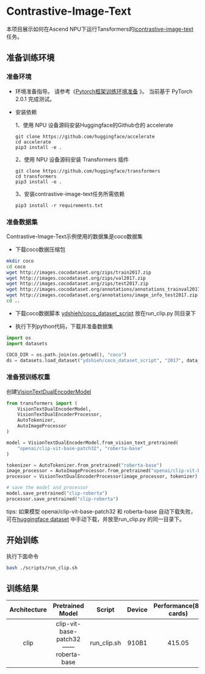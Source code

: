 # Contrastive-Image-Text

本项目展示如何在Ascend NPU下运行Tansformers的[icontrastive-image-text](https://github.com/huggingface/transformers/tree/main/examples/pytorch/contrastive-image-text) 任务。

## 准备训练环境

### 准备环境

- 环境准备指导。 请参考《[Pytorch框架训练环境准备](https://gitee.com/link?target=https%3A%2F%2Fwww.hiascend.com%2Fdocument%2Fdetail%2Fzh%2FModelZoo%2Fpytorchframework%2Fptes) 》。 当前基于 PyTorch 2.0.1 完成测试。

- 安装依赖

  1、使用 NPU 设备源码安装Huggingface的Github仓的 accelerate

  ```
  git clone https://github.com/huggingface/accelerate
  cd accelerate
  pip3 install -e .
  ```

  2、使用 NPU 设备源码安装 Transformers 插件

  ```
  git clone https://github.com/huggingface/transformers
  cd transformers
  pip3 install -e .
  ```

  3、安装contrastive-image-text任务所需依赖

  ```
  pip3 install -r requirements.txt
  ```

### 准备数据集
Contrastive-Image-Text示例使用的数据集是coco数据集
* 下载coco数据压缩包
```bash
mkdir coco
cd coco
wget http://images.cocodataset.org/zips/train2017.zip
wget http://images.cocodataset.org/zips/val2017.zip
wget http://images.cocodataset.org/zips/test2017.zip
wget http://images.cocodataset.org/annotations/annotations_trainval2017.zip
wget http://images.cocodataset.org/annotations/image_info_test2017.zip
cd ..
```
* 下载coco数据脚本 [ydshieh/coco_dataset_script](https://huggingface.co/datasets/ydshieh/coco_dataset_script) 放在run_clip.py 同目录下

* 执行下列python代码，下载并准备数据集

```python
import os
import datasets

COCO_DIR = os.path.join(os.getcwd(), "coco")
ds = datasets.load_dataset("ydshieh/coco_dataset_script", "2017", data_dir=COCO_DIR)
```

### 准备预训练权重

创建[VisionTextDualEncoderModel](https://huggingface.co/docs/transformers/model_doc/vision-text-dual-encoder#visiontextdualencoder)
```python
from transformers import (
    VisionTextDualEncoderModel,
    VisionTextDualEncoderProcessor,
    AutoTokenizer,
    AutoImageProcessor
)

model = VisionTextDualEncoderModel.from_vision_text_pretrained(
    "openai/clip-vit-base-patch32", "roberta-base"
)

tokenizer = AutoTokenizer.from_pretrained("roberta-base")
image_processor = AutoImageProcessor.from_pretrained("openai/clip-vit-base-patch32")
processor = VisionTextDualEncoderProcessor(image_processor, tokenizer)

# save the model and processor
model.save_pretrained("clip-roberta")
processor.save_pretrained("clip-roberta")
```
tips: 如果模型 openai/clip-vit-base-patch32 和 roberta-base 自动下载失败，可在[huggingface dataset](https://huggingface.co/datasets)
中手动下载，并放至run_clip.py 的同一目录下。

## 开始训练

执行下面命令

```bash
bash ./scripts/run_clip.sh
```

## 训练结果

| Architecture |           Pretrained Model            |   Script    | Device  | Performance(8-cards) | Train Loss | Pretraining Times |
|:------------:|:-------------------------------------:|:-----------:|:-------:|:--------------------:|:----------:|:-----------------:|
|     clip     | clip-vit-base-patch32 —— roberta-base | run_clip.sh |  910B1  |        415.05        |   0.3576   |      47mins       |


